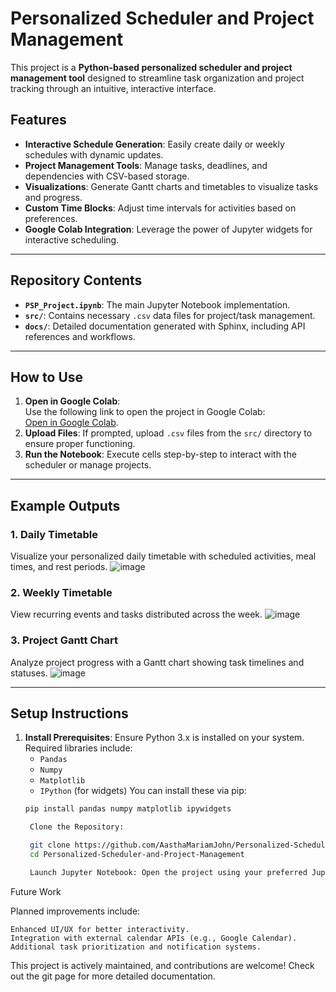 # Personalized Scheduler and Project Management

This project is a **Python-based personalized scheduler and project management tool** designed to streamline task organization and project tracking through an intuitive, interactive interface.

## Features
- **Interactive Schedule Generation**: Easily create daily or weekly schedules with dynamic updates.
- **Project Management Tools**: Manage tasks, deadlines, and dependencies with CSV-based storage.
- **Visualizations**: Generate Gantt charts and timetables to visualize tasks and progress.
- **Custom Time Blocks**: Adjust time intervals for activities based on preferences.
- **Google Colab Integration**: Leverage the power of Jupyter widgets for interactive scheduling.

---

## Repository Contents
- **`PSP_Project.ipynb`**: The main Jupyter Notebook implementation.
- **`src/`**: Contains necessary `.csv` data files for project/task management.
- **`docs/`**: Detailed documentation generated with Sphinx, including API references and workflows.

---

## How to Use
1. **Open in Google Colab**:  
   Use the following link to open the project in Google Colab:  
   [Open in Google Colab](https://colab.research.google.com/drive/1OFj5Gn-G8vCuNH3oVA6L2J8skDVv0wIg?usp=sharing).
2. **Upload Files**: If prompted, upload `.csv` files from the `src/` directory to ensure proper functioning.
3. **Run the Notebook**: Execute cells step-by-step to interact with the scheduler or manage projects.

---

## Example Outputs
### 1. **Daily Timetable**
Visualize your personalized daily timetable with scheduled activities, meal times, and rest periods.
![image](https://github.com/user-attachments/assets/18bb3244-0eaa-4f7a-acf8-19a47bbc6e00)

### 2. **Weekly Timetable**
View recurring events and tasks distributed across the week.
![image](https://github.com/user-attachments/assets/474f6a2a-3c5d-48dd-a0a0-ee28b949af68)

### 3. **Project Gantt Chart**
Analyze project progress with a Gantt chart showing task timelines and statuses.
![image](https://github.com/user-attachments/assets/1b6d2b2f-8721-4a60-9f5b-ebff302a9a29)

---

## Setup Instructions
1. **Install Prerequisites**: Ensure Python 3.x is installed on your system. Required libraries include:
   - `Pandas`
   - `Numpy`
   - `Matplotlib`
   - `IPython` (for widgets)
   You can install these via pip:
   ```bash
   pip install pandas numpy matplotlib ipywidgets

    Clone the Repository:

    git clone https://github.com/AasthaMariamJohn/Personalized-Scheduler-and-Project-Management.git
    cd Personalized-Scheduler-and-Project-Management

    Launch Jupyter Notebook: Open the project using your preferred Jupyter environment or run it on Google Colab using the provided link.

Future Work

Planned improvements include:

    Enhanced UI/UX for better interactivity.
    Integration with external calendar APIs (e.g., Google Calendar).
    Additional task prioritization and notification systems.

This project is actively maintained, and contributions are welcome! Check out the git page for more detailed documentation.

